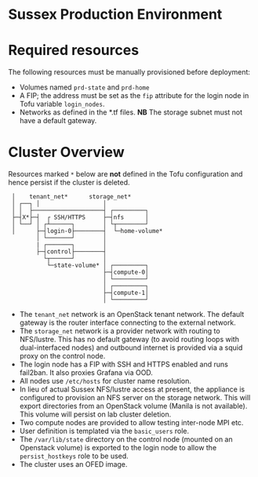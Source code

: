 # Sussex Production Environment

# Required resources
The following resources must be manually provisioned before deployment:
- Volumes named `prd-state` and `prd-home`
- A FIP; the address must be set as the `fip` attribute for the login node in Tofu variable
`login_nodes`.
- Networks as defined in the *.tf files. **NB** The storage subnet must not have a default gateway.

# Cluster Overview

Resources marked `*` below are **not** defined in the Tofu configuration and hence
persist if the cluster is deleted.

```
 │    tenant_net*      storage_net*     
 │ ┌──┐ │                  │
 │ │  ├────────────────────┤ ┌─────────┐   
 ├─┤X*├─┤  ┌ SSH/HTTPS     ├─┤nfs      │   
 │ └──┘ │ ┌┴──────┐        │ └┬────────┘   
 │      ├─┤login-0├────────┤  └─home-volume*
        │ └───────┘        │
        | ┌───────┐        │
        ├─┤control├────────┤
          └┬──────┘        │
           └─state-volume* │ ┌─────────┐   
                           ├─┤compute-0│   
                           │ └─────────┘   
                           │ ┌─────────┐   
                           ├─┤compute-1│   
                           │ └─────────┘ 
```

- The `tenant_net` network is an OpenStack tenant network. The default gateway is
  the router interface connecting to the external network.
- The `storage_net` network is a provider network with routing to NFS/lustre.
  This has no default gateway (to avoid routing loops with dual-interfaced nodes) and
  outbound internet is provided via a squid proxy on the control node.
- The login node has a FIP with SSH and HTTPS enabled and runs fail2ban. It also proxies
Grafana via OOD.
- All nodes use `/etc/hosts` for cluster name resolution.
- In lieu of actual Sussex NFS/lustre access at present, the appliance is configured to provision
  an NFS server on the storage network. This will export directories from an OpenStack
  volume (Manila is not available). This volume will persist on lab cluster deletion.
- Two compute nodes are provided to allow testing inter-node MPI etc.
- User definition is templated via the `basic_users` role.
- The `/var/lib/state` directory on the control node (mounted on an Openstack volume) is
exported to the login node to allow the `persist_hostkeys` role to be used.
- The cluster uses an OFED image.
